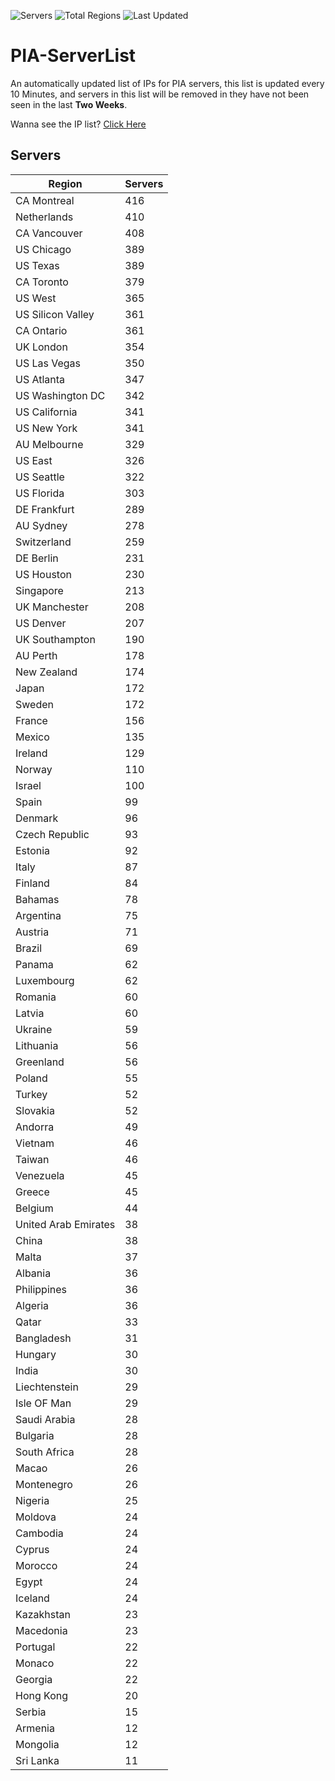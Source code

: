 ![Servers](https://img.shields.io/badge/Servers-12,847-darkgreen)
![Total Regions](https://img.shields.io/badge/Total_Regions-97-darkgreen)
![Last Updated](https://img.shields.io/badge/Last_Updated-April_29_2024_16:30_EDT-darkgreen)

# PIA-ServerList
An automatically updated list of IPs for PIA servers, this list is updated every 10 Minutes, and servers in this list will be removed in they have not been seen in the last **Two Weeks**.

Wanna see the IP list? [Click Here](./servers.json)

## Servers
| Region               | Servers |
|----------------------|---------|
| CA Montreal | 416 |
| Netherlands | 410 |
| CA Vancouver | 408 |
| US Chicago | 389 |
| US Texas | 389 |
| CA Toronto | 379 |
| US West | 365 |
| US Silicon Valley | 361 |
| CA Ontario | 361 |
| UK London | 354 |
| US Las Vegas | 350 |
| US Atlanta | 347 |
| US Washington DC | 342 |
| US California | 341 |
| US New York | 341 |
| AU Melbourne | 329 |
| US East | 326 |
| US Seattle | 322 |
| US Florida | 303 |
| DE Frankfurt | 289 |
| AU Sydney | 278 |
| Switzerland | 259 |
| DE Berlin | 231 |
| US Houston | 230 |
| Singapore | 213 |
| UK Manchester | 208 |
| US Denver | 207 |
| UK Southampton | 190 |
| AU Perth | 178 |
| New Zealand | 174 |
| Japan | 172 |
| Sweden | 172 |
| France | 156 |
| Mexico | 135 |
| Ireland | 129 |
| Norway | 110 |
| Israel | 100 |
| Spain | 99 |
| Denmark | 96 |
| Czech Republic | 93 |
| Estonia | 92 |
| Italy | 87 |
| Finland | 84 |
| Bahamas | 78 |
| Argentina | 75 |
| Austria | 71 |
| Brazil | 69 |
| Panama | 62 |
| Luxembourg | 62 |
| Romania | 60 |
| Latvia | 60 |
| Ukraine | 59 |
| Lithuania | 56 |
| Greenland | 56 |
| Poland | 55 |
| Turkey | 52 |
| Slovakia | 52 |
| Andorra | 49 |
| Vietnam | 46 |
| Taiwan | 46 |
| Venezuela | 45 |
| Greece | 45 |
| Belgium | 44 |
| United Arab Emirates | 38 |
| China | 38 |
| Malta | 37 |
| Albania | 36 |
| Philippines | 36 |
| Algeria | 36 |
| Qatar | 33 |
| Bangladesh | 31 |
| Hungary | 30 |
| India | 30 |
| Liechtenstein | 29 |
| Isle OF Man | 29 |
| Saudi Arabia | 28 |
| Bulgaria | 28 |
| South Africa | 28 |
| Macao | 26 |
| Montenegro | 26 |
| Nigeria | 25 |
| Moldova | 24 |
| Cambodia | 24 |
| Cyprus | 24 |
| Morocco | 24 |
| Egypt | 24 |
| Iceland | 24 |
| Kazakhstan | 23 |
| Macedonia | 23 |
| Portugal | 22 |
| Monaco | 22 |
| Georgia | 22 |
| Hong Kong | 20 |
| Serbia | 15 |
| Armenia | 12 |
| Mongolia | 12 |
| Sri Lanka | 11 |